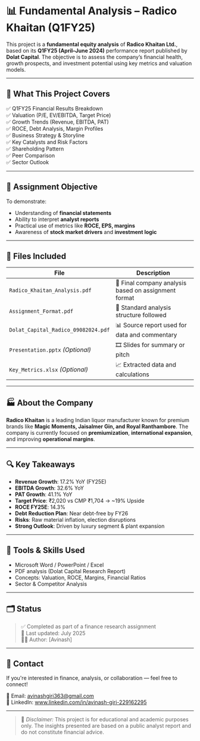 # 📊 Fundamental Analysis – Radico Khaitan (Q1FY25)

This project is a **fundamental equity analysis** of **Radico Khaitan Ltd.**, based on its **Q1FY25 (April–June 2024)** performance report published by **Dolat Capital**. The objective is to assess the company’s financial health, growth prospects, and investment potential using key metrics and valuation models.

---

## 🧠 What This Project Covers

✅ Q1FY25 Financial Results Breakdown  
✅ Valuation (P/E, EV/EBITDA, Target Price)  
✅ Growth Trends (Revenue, EBITDA, PAT)  
✅ ROCE, Debt Analysis, Margin Profiles  
✅ Business Strategy & Storyline  
✅ Key Catalysts and Risk Factors  
✅ Shareholding Pattern  
✅ Peer Comparison  
✅ Sector Outlook

---

## 🧾 Assignment Objective

To demonstrate:
- Understanding of **financial statements**
- Ability to interpret **analyst reports**
- Practical use of metrics like **ROCE, EPS, margins**
- Awareness of **stock market drivers** and **investment logic**

---

## 📂 Files Included

| File | Description |
|------|-------------|
| `Radico_Khaitan_Analysis.pdf` | 📄 Final company analysis based on assignment format |
| `Assignment_Format.pdf` | 🧾 Standard analysis structure followed |
| `Dolat_Capital_Radico_09082024.pdf` | 📊 Source report used for data and commentary |
| `Presentation.pptx` *(Optional)* | 🎞️ Slides for summary or pitch |
| `Key_Metrics.xlsx` *(Optional)* | 📈 Extracted data and calculations |

---

## 🏭 About the Company

**Radico Khaitan** is a leading Indian liquor manufacturer known for premium brands like **Magic Moments, Jaisalmer Gin, and Royal Ranthambore**. The company is currently focused on **premiumization**, **international expansion**, and improving **operational margins**.

---

## 🔍 Key Takeaways

- **Revenue Growth**: 17.2% YoY (FY25E)
- **EBITDA Growth**: 32.6% YoY
- **PAT Growth**: 41.1% YoY
- **Target Price**: ₹2,020 vs CMP ₹1,704 → ~19% Upside
- **ROCE FY25E**: 14.3%
- **Debt Reduction Plan**: Near debt-free by FY26
- **Risks**: Raw material inflation, election disruptions
- **Strong Outlook**: Driven by luxury segment & plant expansion

---

## 📌 Tools & Skills Used

- Microsoft Word / PowerPoint / Excel
- PDF analysis (Dolat Capital Research Report)
- Concepts: Valuation, ROCE, Margins, Financial Ratios
- Sector & Competitor Analysis

---

## 🗂️ Status

> ✅ Completed as part of a finance research assignment  
> 📅 Last updated: July 2025  
> 🧑‍💻 Author: [Avinash]

---

## 📧 Contact

If you're interested in finance, analysis, or collaboration — feel free to connect!

📨 Email: avinashgiri363@gmail.com  
🔗 LinkedIn: www.linkedin.com/in/avinash-giri-229162295


---

> 📢 *Disclaimer:* This project is for educational and academic purposes only. The insights presented are based on a public analyst report and do not constitute financial advice.

